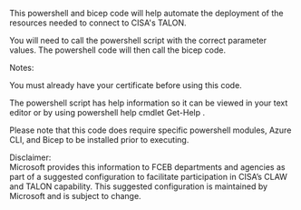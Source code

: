 This powershell and bicep code will help automate the deployment of the resources needed to connect to CISA's TALON.  

You will need to call the powershell script with the correct parameter values.  The powershell code will then call the bicep code.

Notes:  

You must already have your certificate before using this code.

The powershell script has help information so it can be viewed in your text editor or by using powershell help cmdlet Get-Help <scriptName>.

Please note that this code does require specific powershell modules, Azure CLI, and Bicep to be installed prior to executing.


Disclaimer:  
Microsoft provides this information to FCEB departments and agencies as part of a suggested configuration to facilitate participation in CISA’s CLAW and TALON capability. This suggested configuration is maintained by Microsoft and is subject to change.
